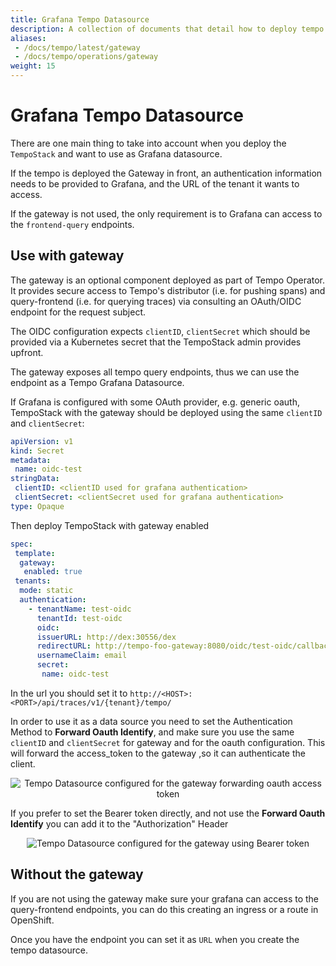 ```yaml
---
title: Grafana Tempo Datasource
description: A collection of documents that detail how to deploy tempo and use it with Grafana
aliases:
 - /docs/tempo/latest/gateway
 - /docs/tempo/operations/gateway
weight: 15
---
```


# Grafana Tempo Datasource

There are one main thing to take into account when you deploy the `TempoStack` and want to use as Grafana datasource.

If the tempo is deployed the Gateway in front, an authentication information needs to be provided to Grafana, and the URL of the tenant it wants to access.

If the gateway is not used, the only requirement is to Grafana can access to the `frontend-query` endpoints.

## Use with gateway

The gateway is an optional component deployed as part of Tempo Operator. It provides secure access to Tempo's distributor (i.e. for pushing spans) and query-frontend (i.e. for querying traces) via consulting an OAuth/OIDC endpoint for the request subject.

The OIDC configuration expects `clientID`, `clientSecret`  which should be provided via a Kubernetes secret that the TempoStack admin provides upfront.

The gateway exposes all tempo query endpoints, thus we can use the endpoint as a Tempo Grafana Datasource.

If  Grafana is configured with some OAuth provider, e.g. generic oauth, TempoStack with the gateway should be deployed  using the same `clientID` and `clientSecret`:

```yaml
apiVersion: v1
kind: Secret
metadata:
 name: oidc-test
stringData:
 clientID: <clientID used for grafana authentication>
 clientSecret: <clientSecret used for grafana authentication>
type: Opaque
```

Then deploy TempoStack with gateway enabled

```yaml
spec:
 template:
  gateway:
   enabled: true
 tenants:
  mode: static
  authentication:
    - tenantName: test-oidc
      tenantId: test-oidc
      oidc:
      issuerURL: http://dex:30556/dex
      redirectURL: http://tempo-foo-gateway:8080/oidc/test-oidc/callback
      usernameClaim: email
      secret:
       name: oidc-test
```

In the url you should set it to `http://<HOST>:<PORT>/api/traces/v1/{tenant}/tempo/`

In order to use it as a data source you need to set the Authentication Method to **Forward Oauth Identify**, and make sure  you use the same `clientID` and `clientSecret` for gateway and for the oauth configuration. This will forward the access_token to the gateway ,so it can authenticate the client.

<p align="center"><img src="../grafana_datasource_tempo.png" alt="Tempo Datasource configured for the gateway forwarding oauth access token"></p>

If you prefer to set the Bearer token directly, and not use the  **Forward Oauth Identify** you can add it to the "Authorization" Header 

<p align="center"><img src="../grafana_datasource_tempo_headers.png" alt="Tempo Datasource configured for the gateway using Bearer token"></p>

## Without the gateway

If you are not using the gateway make sure your grafana can access to the query-frontend endpoints, you can do this 
creating an ingress or a route in OpenShift.

Once you have the endpoint you can set it as `URL` when you create the tempo datasource.
